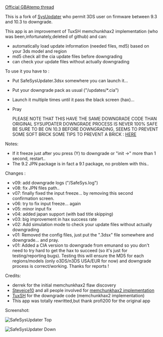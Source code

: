 
[Official GBAtemp thread](http://gbatemp.net/threads/wip-safesysupdater.409392/)

This is a fork of [SysUpdater](https://github.com/profi200/sysUpdater) who permit 3DS user on firmware between 9.3 and 10.3 to downgrade.

This app is an improvement of TuxSH memchunkhax2 implementation (who was been,infortunately,deleted of github) and can:

- automatically load update information (needed files, md5) based on your 3ds model and region
- md5 check all the cia update files before downgrading
- can check your update files without actually downgrading

To use it you have to :

- Put SafeSysUpdater.3dsx somewhere you can launch it...
- Put your downgrade pack as usual ("/updates/*.cia")
- Launch it multiple times until it pass the black screen (hax)...
- Pray


    PLEASE NOTE THAT THIS HAVE THE SAME DOWNGRADE CODE THAN ORIGINAL SYSUPDATER
    DOWNGRADE PROCESS IS NEVER 100% SAFE
    BE SURE TO BE ON 10.3 BEFORE DOWNGRADING, SEEMS TO PREVENT SOME SOFT BRICK
    SOME TIPS TO PREVENT A BRICK : [HERE](https://gbatemp.net/threads/wip-list-of-known-bricks-due-to-an-attempt-to-downgrade-to-9-2.407920/)


Notes:
- If it freeze just after you press (Y) to downgrade or "init ->" more than 1 second, restart..
- The 9.2 JPN package is in fact a 9.1 package, no problem with this..

Changes :

- v09: add downgrade logs ("/SafeSys.log")
- v08: fix JPN files path..
- v07: finally fixed the input freeze... by removing this second confirmation screen.
- v06: try to fix input freeze... again
- v05: minor input fix
- v04: added japan support (with bad title skipping)
- v03: big improvement in hax success rate
- v02: Add simulation mode to check your update files without actually downgrading
- v01: Removed the config files, just put the ".3dsx" file somewhere and downgrade... and pray.
- v01: Added a CIA version to downgrade from emunand so you don't need to try hard to get the hax to succeed (so it's just for testing/reporting bugs). Testing this will ensure the MD5 for each regions/models (only o3DS/n3DS USA/EUR for now) and downgrade process is correct/working. Thanks for reports !

Credits:
- derrek for the initial memchunkhax2 flaw discovery
- [Steveice10](https://github.com/Steveice10) and all people involved for [memchunkhax2 implementation](https://github.com/Steveice10/memchunkhax2)
- [TuxSH](http://github.com/TuxSH) for the downgrade code (memchunkhax2 implementation)
- This app was totally rewritted,but thank profi200 for the original app

Screenshot:

![SafeSysUpdater Top](http://files.mydedibox.fr/files/Dev/3ds/ssu1.png "SafeSysUpdater Top")

![SafeSysUpdater Down](http://files.mydedibox.fr/files/Dev/3ds/ssu2.png "SafeSysUpdater Down")

